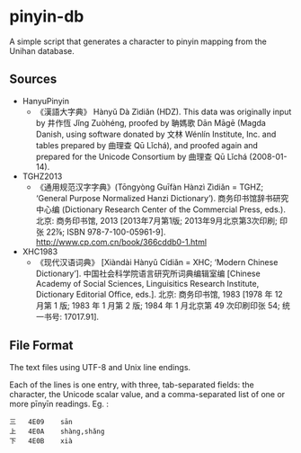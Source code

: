 # pinyin-db
A simple script that generates a character to pinyin mapping from the Unihan database.

## Sources
- HanyuPinyin
  - 《漢語大字典》 Hànyǔ Dà Zìdiǎn (HDZ). This data was originally input by 井作恆 Jǐng Zuòhéng, proofed by 聃媽歌 Dān Māgē (Magda Danish, using software donated by 文林 Wénlín Institute, Inc. and tables prepared by 曲理查 Qū Lǐchá), and proofed again and prepared for the Unicode Consortium by 曲理查 Qū Lǐchá (2008-01-14).
- TGHZ2013
  - 《通用规范汉字字典》(Tōngyòng Guīfàn Hànzì Zìdiǎn = TGHZ; ‘General Purpose Normalized Hanzi Dictionary’). 商务印书馆辞书研究中心编 (Dictionary Research Center of the Commercial Press, eds.). 北京: 商务印书馆, 2013 [2013年7月第1版; 2013年9月北京第3次印刷; 印张 22⅞; ISBN 978-7-100-05961-9]. http://www.cp.com.cn/book/366cddb0-1.html
- XHC1983
  - 《现代汉语词典》 [Xiàndài Hànyǔ Cídiǎn = XHC; ‘Modern Chinese Dictionary’]. 中国社会科学院语言研究所词典编辑室编 [Chinese Academy of Social Sciences, Linguisitics Research Institute, Dictionary Editorial Office, eds.]. 北京: 商务印书馆, 1983 [1978 年 12 月第 1 版; 1983 年 1 月第 2 版; 1984 年 1 月北京第 49 次印刷印张 54; 统一书号: 17017.91].

## File Format
The text files using UTF-8 and Unix line endings.

Each of the lines is one entry, with three, tab-separated fields: the character, the Unicode scalar value, and a comma-separated list of one or more pīnyīn readings. Eg. :
```
三	4E09	sān
上	4E0A	shàng,shǎng
下	4E0B	xià
```
